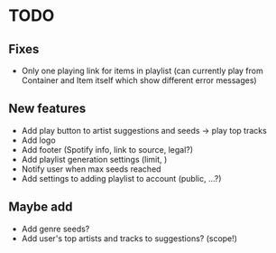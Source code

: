 # TODO

## Fixes

* Only one playing link for items in playlist (can currently play from Container and Item itself which show different error messages)

## New features

* Add play button to artist suggestions and seeds -> play top tracks
* Add logo
* Add footer (Spotify info, link to source, legal?)
* Add playlist generation settings (limit, )
* Notify user when max seeds reached
* Add settings to adding playlist to account (public, ...?)

## Maybe add

* Add genre seeds?
* Add user's top artists and tracks to suggestions? (scope!)